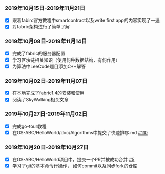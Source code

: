### 2019年10月15日-2019年11月21日
- [x] 跟着fabirc官方教程中smartcontract以及write first app的内容实现了一遍
- [x] 对fabric架构进行了简单了解
### 2019年10月08日-2019年11月14日
- [x] 完成了fabric的服务器配置
- [x] 学习区块链相关知识（使用何种数据结构，有何作用）
- [x] 为算法中LeeCode题目添加C++解答
### 2019年10月02日-2019年11月07日
- [x] 在本地完成了fabric1.4的安装和使用
- [x] 阅读了SkyWalking相关文章
### 2019年10月27日-2019年11月02日
- [x] 完成go-tour教程
- [x] 在OS-ABC/HelloWorld/doc/Algorithms中提交了快速排序.md [#110](https://github.com/OS-ABC/HelloWorld/pull/110)

### 2019年10月20日-2019年10月27日
- [x] 在OS-ABC/HelloWorld项目中，提交一个PR并被成功合并 [#5](https://github.com/OS-ABC/HelloWorld/pull/5)
- [x] 学习了git的基本命令行操作， 如何commit以及同步fork的仓库